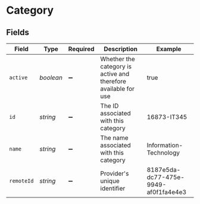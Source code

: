 # Category


## Fields

| Field                                                          | Type                                                           | Required                                                       | Description                                                    | Example                                                        |
| -------------------------------------------------------------- | -------------------------------------------------------------- | -------------------------------------------------------------- | -------------------------------------------------------------- | -------------------------------------------------------------- |
| `active`                                                       | *boolean*                                                      | :heavy_minus_sign:                                             | Whether the category is active and therefore available for use | true                                                           |
| `id`                                                           | *string*                                                       | :heavy_minus_sign:                                             | The ID associated with this category                           | 16873-IT345                                                    |
| `name`                                                         | *string*                                                       | :heavy_minus_sign:                                             | The name associated with this category                         | Information-Technology                                         |
| `remoteId`                                                     | *string*                                                       | :heavy_minus_sign:                                             | Provider's unique identifier                                   | 8187e5da-dc77-475e-9949-af0f1fa4e4e3                           |